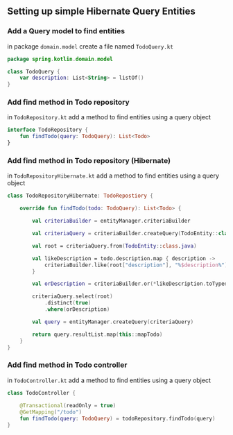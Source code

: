 ## Setting up simple Hibernate Query Entities


### Add a Query model to find entities

in package ```domain.model``` create a file named ```TodoQuery.kt```

```kotlin
package spring.kotlin.domain.model

class TodoQuery {
    var description: List<String> = listOf()
}
```

### Add find method in Todo repository

in ```TodoRepository.kt``` add a method to find entities using a query object

```kotlin
interface TodoRepository {
    fun findTodo(query: TodoQuery): List<Todo>
}
```


### Add find method in Todo repository (Hibernate)

in ```TodoRepositoryHibernate.kt``` add a method to find entities using a query object

```kotlin
class TodoRepositoryHibernate: TodoRepostiory {

    override fun findTodo(todo: TodoQuery): List<Todo> {

        val criteriaBuilder = entityManager.criteriaBuilder

        val criteriaQuery = criteriaBuilder.createQuery(TodoEntity::class.java)

        val root = criteriaQuery.from(TodoEntity::class.java)

        val likeDescription = todo.description.map { description ->
            criteriaBuilder.like(root["description"], "%$description%")
        }

        val orDescription = criteriaBuilder.or(*likeDescription.toTypedArray())

        criteriaQuery.select(root)
            .distinct(true)
            .where(orDescription)

        val query = entityManager.createQuery(criteriaQuery)

        return query.resultList.map(this::mapTodo)
    }
}
```

### Add find method in Todo controller

in ```TodoController.kt``` add a method to find entities using a query object

```kotlin
class TodoController {
    
    @Transactional(readOnly = true)
    @GetMapping("/todo")
    fun findTodo(query: TodoQuery) = todoRepository.findTodo(query)
}
```
